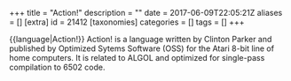 +++
title = "Action!"
description = ""
date = 2017-06-09T22:05:21Z
aliases = []
[extra]
id = 21412
[taxonomies]
categories = []
tags = []
+++

{{language|Action!}}
Action! is a language written by Clinton Parker and published by Optimized Sytems Software (OSS) for the Atari 8-bit line of home computers.
It is related to ALGOL and optimized for single-pass compilation to 6502 code.
